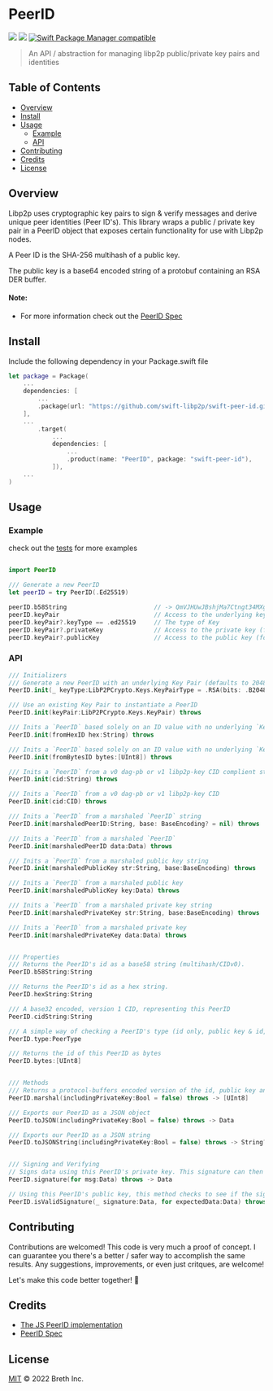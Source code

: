 # PeerID

[![](https://img.shields.io/badge/made%20by-Breth-blue.svg?style=flat-square)](https://breth.app)
[![](https://img.shields.io/badge/project-multiformats-blue.svg?style=flat-square)](https://github.com/multiformats/multiformats)
[![Swift Package Manager compatible](https://img.shields.io/badge/SPM-compatible-blue.svg?style=flat-square)](https://github.com/apple/swift-package-manager)

> An API / abstraction for managing libp2p public/private key pairs and identities

## Table of Contents

- [Overview](#overview)
- [Install](#install)
- [Usage](#usage)
  - [Example](#example)
  - [API](#api)
- [Contributing](#contributing)
- [Credits](#credits)
- [License](#license)

## Overview
Libp2p uses cryptographic key pairs to sign & verify messages and derive unique peer identities (Peer ID's). This library wraps a public / private key pair in a PeerID object that exposes certain functionality for use with Libp2p nodes.

A Peer ID is the SHA-256 multihash of a public key.

The public key is a base64 encoded string of a protobuf containing an RSA DER buffer.

#### Note:
- For more information check out the [PeerID Spec](https://github.com/libp2p/specs/blob/master/peer-ids/peer-ids.md)

## Install

Include the following dependency in your Package.swift file
```Swift
let package = Package(
    ...
    dependencies: [
        ...
        .package(url: "https://github.com/swift-libp2p/swift-peer-id.git", .upToNextMajor(from: "0.0.1"))
    ],
    ...
        .target(
            ...
            dependencies: [
                ...
                .product(name: "PeerID", package: "swift-peer-id"),
            ]),
    ...
)
```

## Usage

### Example 
check out the [tests](https://github.com/swift-libp2p/swift-peer-id/blob/main/Tests/PeerIDTests/PeerIDTests.swift) for more examples

```Swift

import PeerID

/// Generate a new PeerID
let peerID = try PeerID(.Ed25519)

peerID.b58String                        // -> QmVJHUwJBshjMa7Ctngt34MXgXMTDeM5RjvgQNGqsiPLzB (libp2p PeerID standard)
peerID.keyPair                          // Access to the underlying key pair
peerID.keyPair?.keyType == .ed25519     // The type of Key
peerID.keyPair?.privateKey              // Access to the private key (for signing)
peerID.keyPair?.publicKey               // Access to the public key (for verifying signatures)

```

### API
```Swift
/// Initializers
/// Generate a new PeerID with an underlying Key Pair (defaults to 2048 bit RSA)
PeerID.init(_ keyType:LibP2PCrypto.Keys.KeyPairType = .RSA(bits: .B2048)) throws

/// Use an existing Key Pair to instantiate a PeerID
PeerID.init(keyPair:LibP2PCrypto.Keys.KeyPair) throws

/// Inits a `PeerID` based solely on an ID value with no underlying `KeyPair`
PeerID.init(fromHexID hex:String) throws

/// Inits a `PeerID` based solely on an ID value with no underlying `KeyPair`
PeerID.init(fromBytesID bytes:[UInt8]) throws

/// Inits a `PeerID` from a v0 dag-pb or v1 libp2p-key CID complient string
PeerID.init(cid:String) throws

/// Inits a `PeerID` from a v0 dag-pb or v1 libp2p-key CID
PeerID.init(cid:CID) throws 

/// Inits a `PeerID` from a marshaled `PeerID` string
PeerID.init(marshaledPeerID:String, base: BaseEncoding? = nil) throws

/// Inits a `PeerID` from a marshaled `PeerID`
PeerID.init(marshaledPeerID data:Data) throws

/// Inits a `PeerID` from a marshaled public key string
PeerID.init(marshaledPublicKey str:String, base:BaseEncoding) throws

/// Inits a `PeerID` from a marshaled public key
PeerID.init(marshaledPublicKey key:Data) throws

/// Inits a `PeerID` from a marshaled private key string
PeerID.init(marshaledPrivateKey str:String, base:BaseEncoding) throws

/// Inits a `PeerID` from a marshaled private key
PeerID.init(marshaledPrivateKey data:Data) throws


/// Properties
/// Returns the PeerID's id as a base58 string (multihash/CIDv0).
PeerID.b58String:String

/// Returns the PeerID's id as a hex string.
PeerID.hexString:String

/// A base32 encoded, version 1 CID, representing this PeerID
PeerID.cidString:String

/// A simple way of checking a PeerID's type (id only, public key & id, or private key, public key and id)
PeerID.type:PeerType

/// Returns the id of this PeerID as bytes
PeerID.bytes:[UInt8] 


/// Methods
/// Returns a protocol-buffers encoded version of the id, public key and, if `includingPrivateKey` is set to `true`, the private key.
PeerID.marshal(includingPrivateKey:Bool = false) throws -> [UInt8] 

/// Exports our PeerID as a JSON object
PeerID.toJSON(includingPrivateKey:Bool = false) throws -> Data

/// Exports our PeerID as a JSON string
PeerID.toJSONString(includingPrivateKey:Bool = false) throws -> String?


/// Signing and Verifying
// Signs data using this PeerID's private key. This signature can then be verified by a remote peer using this PeerID's public key
PeerID.signature(for msg:Data) throws -> Data

// Using this PeerID's public key, this method checks to see if the signature data was in fact signed by this peer and is a valid signature for the expected data
PeerID.isValidSignature(_ signature:Data, for expectedData:Data) throws -> Bool 

```

## Contributing

Contributions are welcomed! This code is very much a proof of concept. I can guarantee you there's a better / safer way to accomplish the same results. Any suggestions, improvements, or even just critques, are welcome! 

Let's make this code better together! 🤝

## Credits

- [The JS PeerID implementation](https://github.com/libp2p/js-peer-id) 
- [PeerID Spec](https://github.com/libp2p/specs/blob/master/peer-ids/peer-ids.md) 

## License

[MIT](LICENSE) © 2022 Breth Inc.
























